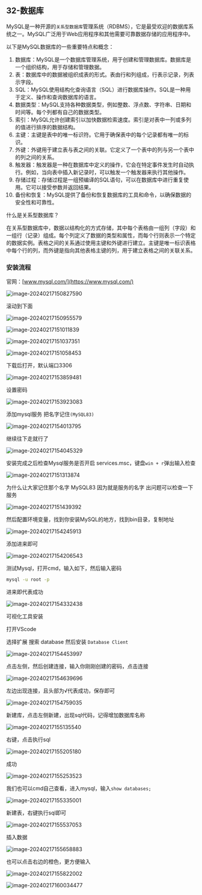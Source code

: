## 32-数据库

MySQL是一种开源的`关系型数据库`管理系统（RDBMS），它是最受欢迎的数据库系统之一。MySQL广泛用于Web应用程序和其他需要可靠数据存储的应用程序中。

以下是MySQL数据库的一些重要特点和概念：

1. 数据库：MySQL是一个数据库管理系统，用于创建和管理数据库。数据库是一个组织结构，用于存储和管理数据。
2. 表：数据库中的数据被组织成表的形式。表由行和列组成，行表示记录，列表示字段。
3. SQL：MySQL使用结构化查询语言（SQL）进行数据库操作。SQL是一种用于定义、操作和查询数据库的语言。
4. 数据类型：MySQL支持各种数据类型，例如整数、浮点数、字符串、日期和时间等。每个列都有自己的数据类型。
5. 索引：MySQL允许创建索引以加快数据检索速度。索引是对表中一列或多列的值进行排序的数据结构。
6. 主键：主键是表中的唯一标识符。它用于确保表中的每个记录都有唯一的标识。
7. 外键：外键用于建立表与表之间的关联。它定义了一个表中的列与另一个表中的列之间的关系。
8. 触发器：触发器是一种在数据库中定义的操作，它会在特定事件发生时自动执行。例如，当向表中插入新记录时，可以触发一个触发器来执行其他操作。
9. 存储过程：存储过程是一组预编译的SQL语句，可以在数据库中进行重复使用。它可以接受参数并返回结果。
10. 备份和恢复：MySQL提供了备份和恢复数据库的工具和命令，以确保数据的安全性和可靠性。

什么是关系型数据库？

​	在关系型数据库中，数据以结构化的方式存储，其中每个表格由一组列（字段）和一组行（记录）组成。每个列定义了数据的类型和属性，而每个行则表示一个特定的数据实例。表格之间的关系通过使用主键和外键进行建立。主键是唯一标识表格中每个行的列，而外键是指向其他表格主键的列，用于建立表格之间的关联关系。

### 安装流程

官网：[www.mysql.com/](https://www.mysql.com/)

![image-20240217150827590](https://chen-1320883525.cos.ap-chengdu.myqcloud.com/img/image-20240217150827590.png)

滚动到下面

![image-20240217150955579](https://chen-1320883525.cos.ap-chengdu.myqcloud.com/img/image-20240217150955579.png)

![image-20240217151011839](https://chen-1320883525.cos.ap-chengdu.myqcloud.com/img/image-20240217151011839.png)

![image-20240217151037351](https://chen-1320883525.cos.ap-chengdu.myqcloud.com/img/image-20240217151037351.png)

![image-20240217151058453](https://chen-1320883525.cos.ap-chengdu.myqcloud.com/img/image-20240217151058453.png)

下载后打开，默认端口3306

![image-20240217153859481](https://chen-1320883525.cos.ap-chengdu.myqcloud.com/img/image-20240217153859481.png)

设置密码

![image-20240217153923083](https://chen-1320883525.cos.ap-chengdu.myqcloud.com/img/image-20240217153923083.png)

添加mysql服务 把名字记住`(MySQL83)`

![image-20240217154013795](https://chen-1320883525.cos.ap-chengdu.myqcloud.com/img/image-20240217154013795.png)

继续往下走就行了

![image-20240217154045329](https://chen-1320883525.cos.ap-chengdu.myqcloud.com/img/image-20240217154045329.png)

安装完成之后检查Mysql服务是否开启 services.msc，键盘`win + r`弹出输入检查

![image-20240217151313874](https://chen-1320883525.cos.ap-chengdu.myqcloud.com/img/image-20240217151313874.png)

为什么让大家记住那个名字 MySQL83 因为就是服务的名字 出问题可以检查一下服务

![image-20240217151439392](https://chen-1320883525.cos.ap-chengdu.myqcloud.com/img/image-20240217151439392.png)

然后配置环境变量，找到你安装MySQL的地方，找到bin目录，复制地址

![image-20240217154245913](https://chen-1320883525.cos.ap-chengdu.myqcloud.com/img/image-20240217154245913.png)

添加进来即可

![image-20240217154206543](https://chen-1320883525.cos.ap-chengdu.myqcloud.com/img/image-20240217154206543.png)

测试Mysql，打开cmd，输入如下，然后输入密码

```sh
mysql -u root -p
```

进来即代表成功

![image-20240217154332438](https://chen-1320883525.cos.ap-chengdu.myqcloud.com/img/image-20240217154332438.png)

可视化工具安装

打开VScode

选择扩展 搜索 database 然后安装 `Database Client`

![image-20240217154453997](https://chen-1320883525.cos.ap-chengdu.myqcloud.com/img/image-20240217154453997.png)

点击左侧，然后创建连接，输入你刚刚创建的密码，点击连接

![image-20240217154639696](https://chen-1320883525.cos.ap-chengdu.myqcloud.com/img/image-20240217154639696.png)

左边出现连接，且头部为√代表成功，保存即可

![image-20240217154759035](https://chen-1320883525.cos.ap-chengdu.myqcloud.com/img/image-20240217154759035.png)

新建库，点击左侧新建，出现sql代码，记得增加数据库名称

![image-20240217155135540](https://chen-1320883525.cos.ap-chengdu.myqcloud.com/img/image-20240217155135540.png)

右键，点击执行sql

![image-20240217155205180](https://chen-1320883525.cos.ap-chengdu.myqcloud.com/img/image-20240217155205180.png)

成功

![image-20240217155253523](https://chen-1320883525.cos.ap-chengdu.myqcloud.com/img/image-20240217155253523.png)

我们也可以cmd自己查看，进入mysql，输入`show databases;`

![image-20240217155335001](https://chen-1320883525.cos.ap-chengdu.myqcloud.com/img/image-20240217155335001.png)

新建表，右键执行sql即可

![image-20240217155537053](https://chen-1320883525.cos.ap-chengdu.myqcloud.com/img/image-20240217155537053.png)

插入数据

![image-20240217155658883](https://chen-1320883525.cos.ap-chengdu.myqcloud.com/img/image-20240217155658883.png)

也可以点击右边的橙色，更方便输入

![image-20240217155822002](https://chen-1320883525.cos.ap-chengdu.myqcloud.com/img/image-20240217155822002.png)

![image-20240217160034477](https://chen-1320883525.cos.ap-chengdu.myqcloud.com/img/image-20240217160034477.png)